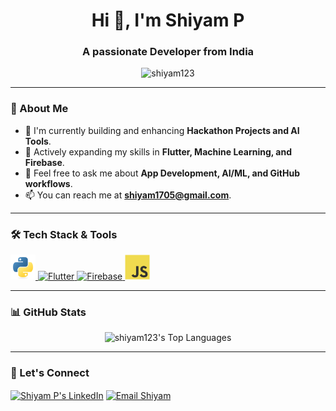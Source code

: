 <h1 align="center">Hi 👋, I'm Shiyam P</h1>
<h3 align="center">A passionate Developer from India</h3>

<p align="center">
  <img src="https://komarev.com/ghpvc/?username=shiyam123&label=Profile%20views&color=0e75b6&style=flat" alt="shiyam123" />
</p>

---

### 🚀 About Me

- 🔭 I'm currently building and enhancing **Hackathon Projects and AI Tools**.
- 🌱 Actively expanding my skills in **Flutter, Machine Learning, and Firebase**.
- 💬 Feel free to ask me about **App Development, AI/ML, and GitHub workflows**.
- 📫 You can reach me at **shiyam1705@gmail.com**.

---

### 🛠️ Tech Stack & Tools

<p align="left">
  <a href="https://www.python.org" target="_blank" rel="noreferrer"> <img src="https://raw.githubusercontent.com/devicons/devicon/master/icons/python/python-original.svg" alt="Python" width="40" height="40"/> </a>
  <a href="https://flutter.dev" target="_blank" rel="noreferrer"> <img src="https://www.vectorlogo.zone/logos/flutterio/flutterio-icon.svg" alt="Flutter" width="40" height="40"/> </a>
  <a href="https://firebase.google.com/" target="_blank" rel="noreferrer"> <img src="https://www.vectorlogo.zone/logos/firebase/firebase-icon.svg" alt="Firebase" width="40" height="40"/> </a>
  <a href="https://developer.mozilla.org/en-US/docs/Web/JavaScript" target="_blank" rel="noreferrer"> <img src="https://raw.githubusercontent.com/devicons/devicon/master/icons/javascript/javascript-original.svg" alt="JavaScript" width="40" height="40"/> </a>
</p>

---

### 📊 GitHub Stats

<p align="center">
  <img src="https://github-readme-stats.vercel.app/api/top-langs?username=shiyam123&show_icons=true&locale=en&layout=compact&theme=tokyonight&cache_seconds=1800" alt="shiyam123's Top Languages" />
</p>

---

### 👋 Let's Connect

<p align="left">
  <a href="https://www.linkedin.com/in/shiyam-p/" target="_blank"><img align="center" src="https://raw.githubusercontent.com/rahuldkjain/github-profile-readme-generator/master/src/images/icons/Social/linked-in-alt.svg" alt="Shiyam P's LinkedIn" height="30" width="40" /></a>
  <a href="mailto:shiyam1705@gmail.com"><img align="center" src="https://cdn.jsdelivr.net/npm/simple-icons@3.0.1/icons/gmail.svg" alt="Email Shiyam" height="30" width="30" /></a>
</p>
